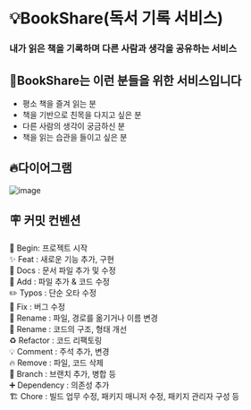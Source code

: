 # 💡BookShare(독서 기록 서비스)
### 내가 읽은 책을 기록하며 다른 사람과 생각을 공유하는 서비스<br>



## 📝BookShare는 이런 분들을 위한 서비스입니다

- 평소 책을 즐겨 읽는 분
- 책을 기반으로 친목을 다지고 싶은 분
- 다른 사람의 생각이 궁금하신 분
- 책을 읽는 습관을 들이고 싶은 분


## 🔥다이어그램

![image](https://github.com/user-attachments/assets/208a356e-19c8-47c7-8179-fe24b82c083f)












## 🪧 커밋 컨벤션
🎉 Begin: 프로젝트 시작 <br>
✨ Feat : 새로운 기능 추가, 구현<br>
📝 Docs : 문서 파일 추가 및 수정<br>
🔧 Add :  파일 추가 & 코드 수정<br>
✏️ Typos : 단순 오타 수정<br>
🐛 Fix : 버그 수정<br>
🚚 Rename : 파일, 경로를 옮기거나 이름 변경<br>
🎨 Rename : 코드의 구조, 형태 개선<br>
♻️ Refactor : 코드 리팩토링<br>
💡 Comment : 주석 추가, 변경<br>
🔥 Remove : 파일, 코드 삭제<br>
🔀 Branch : 브랜치 추가, 병합 등<br>
➕ Dependency : 의존성 추가<br>
🏗️ Chore : 빌드 업무 수정, 패키지 매니저 수정, 패키지 관리자 구성 등

